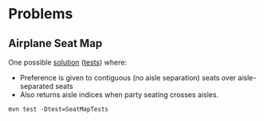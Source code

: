 # Problems

## Airplane Seat Map
One possible [solution](src/main/java/com/problems/SeatMap.java) ([tests](src/main/test/com/problems/SeatMapTests.java)) where:
- Preference is given to contiguous (no aisle separation) seats over aisle-separated seats
- Also returns aisle indices when party seating crosses aisles. 
```
mvn test -Dtest=SeatMapTests
```